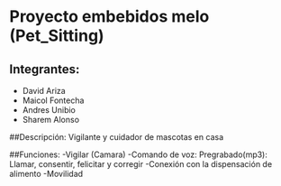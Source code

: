 # Proyecto embebidos melo (Pet_Sitting)

## Integrantes:

- David Ariza
- Maicol Fontecha
- Andres Unibio
- Sharem Alonso

##Descripción:
Vigilante y cuidador de mascotas en casa

##Funciones:
-Vigilar (Camara)
-Comando de voz: Pregrabado(mp3): Llamar, consentir, felicitar y corregir
-Conexión con la dispensación de alimento 
-Movilidad
